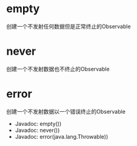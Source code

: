 # empty
创建一个不发射任何数据但是正常终止的Observable

# never 
创建一个不发射数据也不终止的Observable

# error
创建一个不发射数据以一个错误终止的Observable

- Javadoc: empty())
- Javadoc: never())
- Javadoc: error(java.lang.Throwable))

